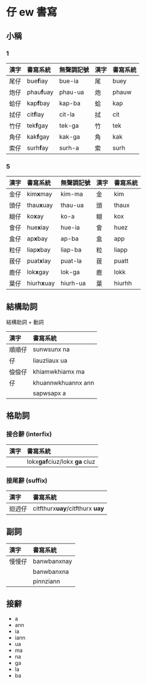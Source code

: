 # 仔 ew 書寫

## 小稱

### 1

| 漢字 | 書寫系統 | 無聲調記號 | 漢字 | 書寫系統 |
| :--- | :--- | :--- | :--- | :--- |
| 尾仔 | bue**f**iay | bue-ia | 尾 | buey |
| 炮仔 | phau**f**uay | phau-ua | 炮 | phauw |
| 蛤仔 | kap**f**bay | kap-ba | 蛤 | kap |
| 拭仔 | cit**f**lay | cit-la | 拭 | cit |
| 竹仔 | tek**f**gay | tek-ga | 竹 | tek |
| 角仔 | kak**f**gay | kak-ga | 角 | kak |
| 索仔 | surh**f**ay | surh-a | 索 | surh |

### 5

| 漢字 | 書寫系統 | 無聲調記號 | 漢字 | 書寫系統 |
| :--- | :--- | :--- | :--- | :--- |
| 金仔 | kim**x**may | kim-ma | 金 | kim |
| 頭仔 | thau**x**uay | thau-ua | 頭 | thaux |
| 糊仔 | ko**x**ay | ko-a | 糊 | kox |
| 會仔 | hue**x**iay | hue-ia | 會 | huez |
| 盒仔 | ap**x**bay | ap-ba | 盒 | app |
| 粒仔 | liap**x**bay | liap-ba | 粒 | liapp |
| 菝仔 | puat**x**lay | puat-la | 菝 | puatt |
| 鹿仔 | lok**x**gay | lok-ga | 鹿 | lokk |
| 葉仔 | hiurh**x**uay | hiurh-ua | 葉 | hiurhh |

## 結構助詞

結構助詞 + 動詞

| 漢字 | 書寫系統 |
| :--- | :--- |
| 順順仔 | sunwsunx na |
| 仔 | liauzliaux ua |
| 儉儉仔 | khiamwkhiamx ma |
| 仔 | khuannwkhuannx ann |
|| sapwsapx a |

## 格助詞

### 接合辭 (interfix)

| 漢字 | 書寫系統 |
| :--- | :--- |
|| lokx**gaf**ciuz/lokx **ga** ciuz |

### 接尾辭 (suffix)

| 漢字 | 書寫系統 |
| :--- | :--- |
| 𨑨迌仔 | citfthurx**uay**/citfthurx **uay** |

## 副詞

| 漢字 | 書寫系統 |
| :--- | :--- |
| 慢慢仔 | banwbanxnay |
|| banwbanxna |
|| pinnziann |

## 接辭

* a
* ann
* ia
* iann
* ua
* ma
* na
* ga
* la
* ba
